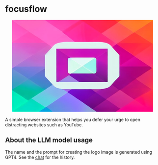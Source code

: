 # focusflow

<p align="center">
  <img width="460" height="300" src="assets/icon.png">
</p>

A simple browser extension that helps you defer your urge to open distracting websites such as YouTube.

## About the LLM model usage

The name and the prompt for creating the logo image is generated using GPT4. See the [chat](https://chat.openai.com/share/6a8647a4-420d-4610-9bb1-c98eb1a78fd0) for the history.
